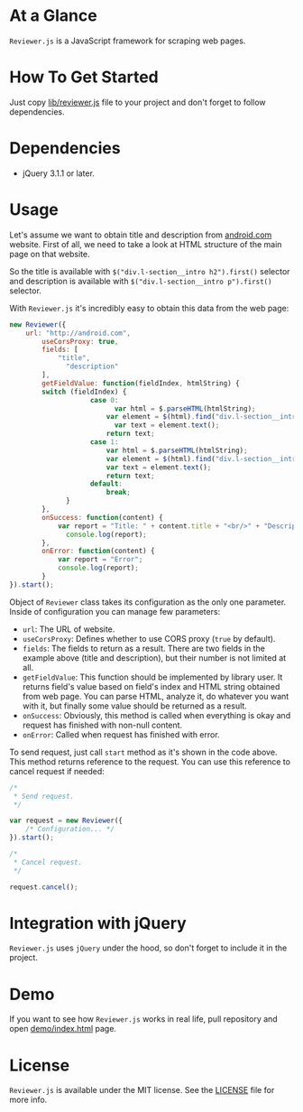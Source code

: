 # At a Glance

`Reviewer.js` is a JavaScript framework for scraping web pages.

# How To Get Started

Just copy [lib/reviewer.js](./lib/reviewer.js) file to your project and don't forget to follow dependencies.

# Dependencies

* jQuery 3.1.1 or later.

# Usage

Let's assume we want to obtain title and description from [android.com](http://android.com) website. First of all, we need to take a look at HTML structure of the main page on that website.

So the title is available with `$("div.l-section__intro h2").first()` selector and description is available with `$("div.l-section__intro p").first()` selector.

With `Reviewer.js` it's incredibly easy to obtain this data from the web page:

```javascript
new Reviewer({
    url: "http://android.com",
		useCorsProxy: true,
		fields: [
		    "title",
			  "description"
		],
		getFieldValue: function(fieldIndex, htmlString) {
        switch (fieldIndex) {
				    case 0:
					      var html = $.parseHTML(htmlString);
      					var element = $(html).find("div.l-section__intro h2").first();
					      var text = element.text();
      					return text;
				    case 1:
      					var html = $.parseHTML(htmlString);
			      		var element = $(html).find("div.l-section__intro p").first();
      					var text = element.text();
			      		return text;
    				default:
		      			break;
			  }
		},
		onSuccess: function(content) {
		    var report = "Title: " + content.title + "<br/>" + "Description: " + content.description;
			  console.log(report);
		},
		onError: function(content) {
			var report = "Error";
			console.log(report);
		}
}).start();
```

Object of `Reviewer` class takes its configuration as the only one parameter. Inside of configuration you can manage few parameters:

- `url`: The URL of website.
- `useCorsProxy`: Defines whether to use CORS proxy (`true` by default).
- `fields`: The fields to return as a result. There are two fields in the example above (title and description), but their number is not limited at all.
- `getFieldValue`: This function should be implemented by library user. It returns field's value based on field's index and HTML string obtained from web page. You can parse HTML, analyze it, do whatever you want with it, but finally some value should be returned as a result.
- `onSuccess`: Obviously, this method is called when everything is okay and request has finished with non-null content.
- `onError`: Called when request has finished with error.

To send request, just call `start` method as it's shown in the code above. This method returns reference to the request. You can use this reference to cancel request if needed:

```javascript
/*
 * Send request.
 */

var request = new Reviewer({
    /* Configuration... */
}).start();

/*
 * Cancel request.
 */

request.cancel();
```

# Integration with jQuery

`Reviewer.js` uses `jQuery` under the hood, so don't forget to include it in the project.

# Demo

If you want to see how `Reviewer.js` works in real life, pull repository and open [demo/index.html](./demo/index.html) page.

# License

`Reviewer.js` is available under the MIT license. See the [LICENSE](./LICENSE) file for more info.
